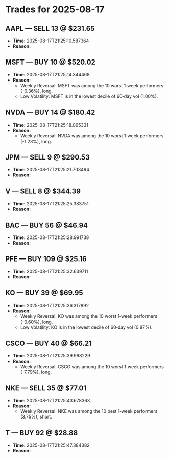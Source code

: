 # Trades for 2025-08-17

## AAPL — SELL 13 @ $231.65
- **Time:** 2025-08-17T21:25:10.587364
- **Reason:**

## MSFT — BUY 10 @ $520.02
- **Time:** 2025-08-17T21:25:14.344468
- **Reason:**
  - Weekly Reversal: MSFT was among the 10 worst 1‑week performers (-0.36%), long.
  - Low Volatility: MSFT is in the lowest decile of 60‑day vol (1.00%).

## NVDA — BUY 14 @ $180.42
- **Time:** 2025-08-17T21:25:18.065331
- **Reason:**
  - Weekly Reversal: NVDA was among the 10 worst 1‑week performers (-1.23%), long.

## JPM — SELL 9 @ $290.53
- **Time:** 2025-08-17T21:25:21.703494
- **Reason:**

## V — SELL 8 @ $344.39
- **Time:** 2025-08-17T21:25:25.383751
- **Reason:**

## BAC — BUY 56 @ $46.94
- **Time:** 2025-08-17T21:25:28.991738
- **Reason:**

## PFE — BUY 109 @ $25.16
- **Time:** 2025-08-17T21:25:32.639711
- **Reason:**

## KO — BUY 39 @ $69.95
- **Time:** 2025-08-17T21:25:36.317892
- **Reason:**
  - Weekly Reversal: KO was among the 10 worst 1‑week performers (-0.60%), long.
  - Low Volatility: KO is in the lowest decile of 60‑day vol (0.87%).

## CSCO — BUY 40 @ $66.21
- **Time:** 2025-08-17T21:25:39.998229
- **Reason:**
  - Weekly Reversal: CSCO was among the 10 worst 1‑week performers (-7.79%), long.

## NKE — SELL 35 @ $77.01
- **Time:** 2025-08-17T21:25:43.678363
- **Reason:**
  - Weekly Reversal: NKE was among the 10 best 1‑week performers (3.75%), short.

## T — BUY 92 @ $28.88
- **Time:** 2025-08-17T21:25:47.384382
- **Reason:**

